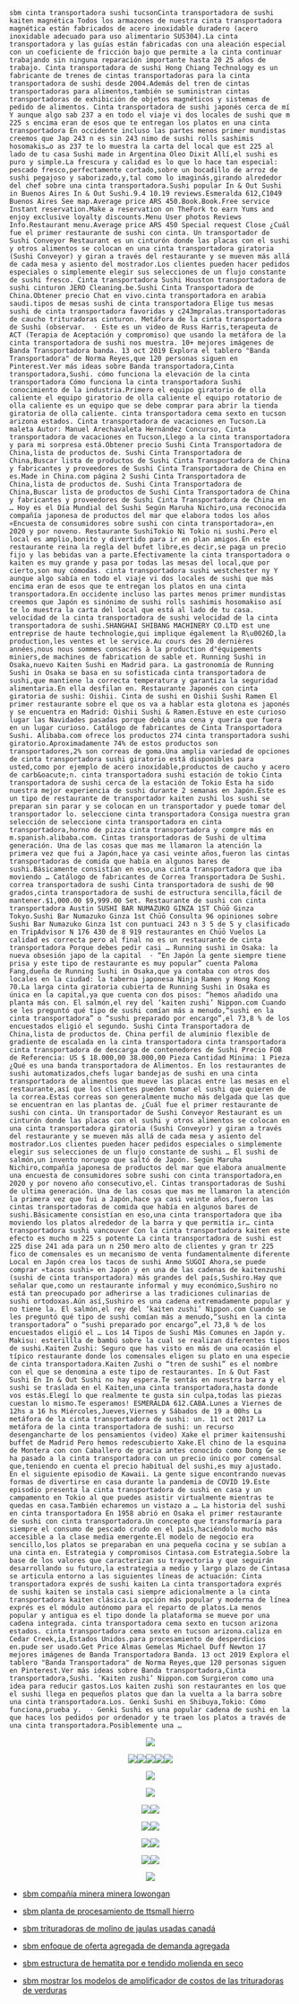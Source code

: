 
```
sbm cinta transportadora sushi tucsonCinta transportadora de sushi kaiten magnética Todos los armazones de nuestra cinta transportadora magnética están fabricados de acero inoxidable duradero (acero inoxidable adecuado para uso alimentario SUS304).La cinta transportadora y las guías están fabricadas con una aleación especial con un coeficiente de fricción bajo que permite a la cinta continuar trabajando sin ninguna reparación importante hasta 20 25 años de trabajo. Cinta transportadora de sushi Hong Chiang Technology es un fabricante de trenes de cintas transportadoras para la cinta transportadora de sushi desde 2004.Además del tren de cintas transportadoras para alimentos,también se suministran cintas transportadoras de exhibición de objetos magnéticos y sistemas de pedido de alimentos. Cinta transportadora de sushi japonés cerca de mí Y aunque algo sab 237 a en todo el viaje vi dos locales de sushi que m 225 s encima eran de esos que te entregan los platos en una cinta transportadora En occidente incluso las partes menos primer mundistas creemos que Jap 243 n es sin 243 nimo de sushi rolls sashimis hosomakis…o as 237 te lo muestra la carta del local que est 225 al lado de tu casa Sushi made in Argentina Oleo Dixit Allí,el sushi es puro y simple.La frescura y calidad es lo que lo hace tan especial: pescado fresco,perfectamente cortado,sobre un bocadillo de arroz de sushi pegajoso y saborizado,y,tal como lo imaginás,girando alrededor del chef sobre una cinta transportadora.Sushi popular In & Out Sushi in Buenos Aires In & Out Sushi.9.4 10.19 reviews.Esmeralda 612,C1049 Buenos Aires See map.Average price ARS 450.Book.Book.Free service Instant reservation.Make a reservation on TheFork to earn Yums and enjoy exclusive loyalty discounts.Menu User photos Reviews Info.Restaurant menu.Average price ARS 450 Special request Close ¿Cuál fue el primer restaurante de sushi con cinta. Un transportador de Sushi Conveyor Restaurant es un cinturón donde las placas con el sushi y otros alimentos se colocan en una cinta transportadora giratoria (Sushi Conveyor) y giran a través del restaurante y se mueven más allá de cada mesa y asiento del mostrador.Los clientes pueden hacer pedidos especiales o simplemente elegir sus selecciones de un flujo constante de sushi fresco. Cinta transportadora Sushi Houston transportadora de sushi cinturon JERO Cleaning.be.Sushi Cinta Transportadora de China.Obtener precio Chat en vivo.cinta transportadora en arabia saudi.tipos de mesas sushi de cinta transportadora Elige tus mesas sushi de cinta transportadora favoridas y c243mpralas.transportadoras de caucho trituradoras cinturon. Metáfora de la cinta transportadora de Sushi (observar.  · Este es un video de Russ Harris,terapeuta de ACT (Terapia de Aceptación y compromiso) que usando la metáfora de la cinta transportadora de sushi nos muestra. 10+ mejores imágenes de Banda Transportadora banda. 13 oct 2019 Explora el tablero "Banda Transportadora" de Norma Reyes,que 120 personas siguen en Pinterest.Ver más ideas sobre Banda transportadora,Cinta transportadora,Sushi. cómo funciona la elevación de la cinta transportadora Cómo funciona la cinta transportadora Sushi conocimiento de la industria.Primero el equipo giratorio de olla caliente el equipo giratorio de olla caliente el equipo rotatorio de olla caliente es un equipo que se debe comprar para abrir la tienda giratoria de olla caliente. cinta transportadora cema sexto en tucson arizona estados. Cinta transportadora de vacaciones en Tucson.La maleta Autor: Manuel Arechavaleta Hernández Concurso, Cinta transportadora de vacaciones en Tucson,Llego a la cinta transportadora y para mi sorpresa está.Obtener precio Sushi Cinta Transportadora de China,lista de productos de. Sushi Cinta Transportadora de China,Buscar lista de productos de Sushi Cinta Transportadora de China y fabricantes y proveedores de Sushi Cinta Transportadora de China en es.Made in China.com página 2 Sushi Cinta Transportadora de China,lista de productos de. Sushi Cinta Transportadora de China,Buscar lista de productos de Sushi Cinta Transportadora de China y fabricantes y proveedores de Sushi Cinta Transportadora de China en … Hoy es el Día Mundial del Sushi Según Maruha Nichiro,una reconocida compañía japonesa de productos del mar que elabora todos los años «Encuesta de consumidores sobre sushi con cinta transportadora»,en 2020 y por noveno. Restaurante SushiTokio Ni Tokio ni sushi.Pero el local es amplio,bonito y divertido para ir en plan amigos.En este restaurante reina la regla del bufet libre,es decir,se paga un precio fijo y las bebidas van a parte.Efectivamente la cinta transportadora o kaiten es muy grande y pasa por todas las mesas del local,que por cierto,son muy cómodas. cinta transportadora sushi westchester ny Y aunque algo sabía en todo el viaje vi dos locales de sushi que más encima eran de esos que te entregan los platos en una cinta transportadora.En occidente incluso las partes menos primer mundistas creemos que Japón es sinónimo de sushi rolls sashimis hosomakiso así te lo muestra la carta del local que está al lado de tu casa. velocidad de la cinta transportadora de sushi velocidad de la cinta transportadora de sushi.SHANGHAI SHIBANG MACHINERY CO.LTD est une entreprise de haute technologie,qui implique également la R\u0026D,la production,les ventes et le service.Au cours des 20 dernières années,nous nous sommes consacrés à la production d"équipements miniers,de machines de fabrication de sable et. Running Sushi in Osaka,nuevo Kaiten Sushi en Madrid para. La gastronomía de Running Sushi in Osaka se basa en su sofisticada cinta transportadora de sushi,que mantiene la correcta temperatura y garantiza la seguridad alimentaria.En ella desfilan en. Restaurante Japonés con cinta giratoria de sushi: Oishii. Cinta de sushi en Oishii Sushi Ramen El primer restaurante sobre el que os va a hablar esta glotona es japonés y se encuentra en Madrid: Oishii Sushi & Ramen.Estuve en este curioso lugar las Navidades pasadas porque debía una cena y quería que fuera en un lugar curioso. Catálogo de fabricantes de Cinta Transportadora Sushi. Alibaba.com ofrece los productos 274 cinta transportadora sushi giratorio.Aproximadamente 74% de estos productos son transportadores,2% son correas de goma.Una amplia variedad de opciones de cinta transportadora sushi giratorio está disponibles para usted,como por ejemplo de acero inoxidable,productos de caucho y acero de carb&oacute;n. cinta transportadora sushi estación de tokio Cinta transportadora de sushi cerca de la estación de Tokio Esta ha sido nuestra mejor experiencia de sushi durante 2 semanas en Japón.Este es un tipo de restaurante de transportador kaiten zushi los sushi se preparan sin parar y se colocan en un transportador y puede tomar del transportador lo. seleccione cinta transportadora Consiga nuestra gran selección de seleccione cinta transportadora en cinta transportadora,horno de pizza cinta transportadora y compre más en m.spanish.alibaba.com. Cintas transportadoras de Sushi de ultima generación. Una de las cosas que mas me llamaron la atención la primera vez que fui a Japón,hace ya casi veinte años,fueron las cintas transportadoras de comida que había en algunos bares de sushi.Básicamente consistían en eso,una cinta transportadora que iba moviendo … Catálogo de fabricantes de Correa Transportadora De Sushi. correa transportadora de sushi Cinta transportadora de sushi de 90 grados,cinta transportadora de sushi de estructura sencilla,fácil de mantener.$1,000.00 $9,999.00 Set. Restaurante de sushi con cinta transportadora Austin SUSHI BAR NUMAZUKO GINZA 1ST Chūō Ginza Tokyo.Sushi Bar Numazuko Ginza 1st Chūō Consulta 96 opiniones sobre Sushi Bar Numazuko Ginza 1st con puntuaci 243 n 3 5 de 5 y clasificado en TripAdvisor N 176 430 de 8 919 restaurantes en Chūō Vuelos La calidad es correcta pero al final no es un restaurante de cinta transportadora Porque debes pedir casi … Running sushi in Osaka: la nueva obsesión japo de la capital  · “En Japón la gente siempre tiene prisa y este tipo de restaurante es muy popular” cuenta Paloma Fang,dueña de Running Sushi in Osaka,que ya contaba con otros dos locales en la ciudad: la taberna japonesa Ninja Ramen y Hong Kong 70.La larga cinta giratoria cubierta de Running Sushi in Osaka es única en la capital,ya que cuenta con dos pisos: “hemos añadido una planta más con. El salmón,el rey del ‘kaiten zushi’ Nippon.com Cuando se les preguntó qué tipo de sushi comían más a menudo,“sushi en la cinta transportadora” o “sushi preparado por encargo”,el 73,8 % de los encuestados eligió el segundo. Sushi Cinta Transportadora de China,lista de productos de. China perfil de aluminio flexible de gradiente de escalada en la cinta transportadora cinta transportadora cinta transportadora de descarga de contenedores de Sushi Precio FOB de Referencia: US $ 18.000,00 38.000,00 Pieza Cantidad Mínima: 1 Pieza ¿Qué es una banda transportadora de Alimentos. En los restaurantes de sushi automatizados,chefs lugar bandejas de sushi en una cinta transportadora de alimentos que mueve las placas entre las mesas en el restaurante,así que los clientes pueden tomar el sushi que quieren de la correa.Estas correas son generalmente mucho más delgada que las que se encuentran en las plantas de. ¿Cuál fue el primer restaurante de sushi con cinta. Un transportador de Sushi Conveyor Restaurant es un cinturón donde las placas con el sushi y otros alimentos se colocan en una cinta transportadora giratoria (Sushi Conveyor) y giran a través del restaurante y se mueven más allá de cada mesa y asiento del mostrador.Los clientes pueden hacer pedidos especiales o simplemente elegir sus selecciones de un flujo constante de sushi … El sushi de salmón,un invento noruego que saltó de Japón. Según Maruha Nichiro,compañía japonesa de productos del mar que elabora anualmente una encuesta de consumidores sobre sushi con cinta transportadora,en 2020 y por noveno año consecutivo,el. Cintas transportadoras de Sushi de ultima generación. Una de las cosas que mas me llamaron la atención la primera vez que fui a Japón,hace ya casi veinte años,fueron las cintas transportadoras de comida que había en algunos bares de sushi.Básicamente consistían en eso,una cinta transportadora que iba moviendo los platos alrededor de la barra y que permitía ir… cinta transportadora sushi vancouver Con la cinta transportadora kaiten este efecto es mucho m 225 s potente La cinta transportadora de sushi est 225 dise 241 ada para un n 250 mero alto de clientes y gran tr 225 fico de comensales es un mecanismo de venta fundamentalmente diferente Local en Japón crea los tacos de sushi Anmo SUGOI Ahora,se puede comprar «tacos sushi» en Japón y en una de las cadenas de kaitenzushi (sushi de cinta transportadora) más grandes del país,Sushiro.Hay que señalar que,como un restaurante informal y muy económico,Sushiro no está tan preocupado por adherirse a las tradiciones culinarias de sushi ortodoxas.Aún así,Sushiro es una cadena extremadamente popular y no tiene la. El salmón,el rey del ‘kaiten zushi’ Nippon.com Cuando se les preguntó qué tipo de sushi comían más a menudo,“sushi en la cinta transportadora” o “sushi preparado por encargo”,el 73,8 % de los encuestados eligió el … Los 14 Tipos de Sushi Más Comunes en Japón y. Makisu: esterillla de bambú sobre la cual se realizan diferentes tipos de sushi.Kaiten Zushi: Seguro que has visto en más de una ocasión el típico restaurante donde los comensales eligen su plato en una especie de cinta transportadora.Kaiten Zushi o “tren de sushi” es el nombre con el que se denomina a este tipo de restaurantes. In & Out Fast Sushi En In & Out Sushi no hay espera.Te sentás en nuestra barra y el sushi se traslada en el Kaiten,una cinta transportadora,hasta donde vos estás.Elegí lo que realmente te gusta sin culpa,todas las piezas cuestan lo mismo.Te esperamos! ESMERALDA 612.CABA.Lunes a Viernes de 12hs a 16 hs Miércoles,Jueves,Viernes y Sábados de 19 a 00hs La metáfora de la cinta transportadora de sushi: un. 11 oct 2017 La metáfora de la cinta transportadora de sushi: un recurso desengancharte de los pensamientos (video) Xake el primer kaitensushi buffet de Madrid Pero hemos redescubierto Xake.El chino de la esquina de Montera con con Caballero de gracia antes conocido como Dong Ge se ha pasado a la cinta transportadora con un precio único por comensal que,teniendo en cuenta el precio habitual del sushi,es muy ajustado. En el siguiente episodio de Kawaii. La gente sigue encontrando nuevas formas de divertirse en casa durante la pandemia de COVID 19.Este episodio presenta la cinta transportadora de sushi en casa y un campamento en Tokio al que puedes asistir virtualmente mientras te quedas en casa.También echaremos un vistazo a … La historia del sushi en cinta transportadora En 1958 abrió en Osaka el primer restaurante de sushi con cinta transportadora.Un concepto que transformaría para siempre el consumo de pescado crudo en el país,haciéndolo mucho más accesible a la clase media emergente.El modelo de negocio era sencillo,los platos se preparaban en una pequeña cocina y se subían a una cinta en. Estrategia y compromisos Cintasa.com Estrategia.Sobre la base de los valores que caracterizan su trayectoria y que seguirán desarrollando su futuro,la estrategia a medio y largo plazo de Cintasa se articula entorno a las siguientes líneas de actuación: Cinta transportadora exprés de sushi kaiten La cinta transportadora exprés de sushi kaiten se instala casi siempre adicionalmente a la cinta transportadora kaiten clásica.La opción más popular y moderna de línea exprés es el módulo autónomo para el reparto de platos.La menos popular y antigua es el tipo donde la plataforma se mueve por una cadena integrada. cinta transportadora cema sexto en tucson arizona estados. cinta transportadora cema sexto en tucson arizona.caliza en Cedar Creek,ia,Estados Unidos.para procesamiento de desperdicios en.pude ser usado.Get Price Almas Gemelas Michael Duff Newton 17 mejores imágenes de Banda Transportadora Banda. 13 oct 2019 Explora el tablero "Banda Transportadora" de Norma Reyes,que 120 personas siguen en Pinterest.Ver más ideas sobre Banda transportadora,Cinta transportadora,Sushi. ‘Kaiten zushi’ Nippon.com Surgieron como una idea para reducir gastos.Los kaiten zushi son restaurantes en los que el sushi llega en pequeños platos que dan la vuelta a la barra sobre una cinta transportadora.Los. Genki Sushi en Shibuya,Tokio: Cómo funciona,prueba y.  · Genki Sushi es una popular cadena de sushi en la que haces los pedidos por ordenador y te traen los platos a través de una cinta transportadora.Posiblemente una … 
```

<div align="center">

<a href="https://es-crusher.shibang-china.com/github&k=sbm+cinta+transportadora+sushi+tucson"><img src="https://static.shibang-china.com/es/crusher/logo.jpg"></a>

<a href="https://es-crusher.shibang-china.com/github&k=sbm+cinta+transportadora+sushi+tucson"><img src="https://static.shibang-china.com/es/crusher/index.jpg"></a><a href="https://es-crusher.shibang-china.com/material.htmlgithub&k=sbm+cinta+transportadora+sushi+tucson"><img src="https://static.shibang-china.com/es/crusher/material.jpg"></a><a href="https://es-crusher.shibang-china.com/application.htmlgithub&k=sbm+cinta+transportadora+sushi+tucson"><img src="https://static.shibang-china.com/es/crusher/application.jpg"></a><a href="https://es-crusher.shibang-china.com/aboutus.htmlgithub&k=sbm+cinta+transportadora+sushi+tucson"><img src="https://static.shibang-china.com/es/crusher/aboutus.jpg"></a><a href="https://es-crusher.shibang-china.com/contact.htmlgithub&k=sbm+cinta+transportadora+sushi+tucson"><img src="https://static.shibang-china.com/es/crusher/contact.jpg"></a>

<a href="https://es-crusher.shibang-china.com/github&k=sbm+cinta+transportadora+sushi+tucson"><img src="https://static.shibang-china.com/es/crusher/banner.jpg"></a>

<a href="https://swt.shibang-china.com/github&k=sbm+cinta+transportadora+sushi+tucson"><img src="https://static.shibang-china.com/es/crusher/text.jpg"></a>

<a href="https://swt.shibang-china.com/github&k=sbm+cinta+transportadora+sushi+tucson"><img src="https://static.shibang-china.com/es/crusher/chat.jpg"></a><a href="https://es-crusher.shibang-china.com/contact.htmlgithub&k=sbm+cinta+transportadora+sushi+tucson"><img src="https://static.shibang-china.com/es/crusher/message.jpg"></a>

<a href="https://es-crusher.shibang-china.com/products/pe.htmlgithub&k=sbm+cinta+transportadora+sushi+tucson"><img src="https://static.shibang-china.com/es/crusher/pe.jpg"></a><a href="https://es-crusher.shibang-china.com/products/pf.htmlgithub&k=sbm+cinta+transportadora+sushi+tucson"><img src="https://static.shibang-china.com/es/crusher/pf.jpg"></a>

<a href="https://es-crusher.shibang-china.com/products/hpt.htmlgithub&k=sbm+cinta+transportadora+sushi+tucson"><img src="https://static.shibang-china.com/es/crusher/hpt.jpg"></a><a href="https://es-crusher.shibang-china.com/products/vsi.htmlgithub&k=sbm+cinta+transportadora+sushi+tucson"><img src="https://static.shibang-china.com/es/crusher/vsi.jpg"></a>

<a href="https://es-crusher.shibang-china.com/products/klv.htmlgithub&k=sbm+cinta+transportadora+sushi+tucson"><img src="https://static.shibang-china.com/es/crusher/klv.jpg"></a><a href="https://es-crusher.shibang-china.com/products/portable.htmlgithub&k=sbm+cinta+transportadora+sushi+tucson"><img src="https://static.shibang-china.com/es/crusher/portable.jpg"></a>

<a href="https://swt.shibang-china.com/github&k=sbm+cinta+transportadora+sushi+tucson"><img src="https://static.shibang-china.com/es/crusher/case.jpg"></a>

</div>


* [sbm compañía minera minera lowongan](sbm%20compa%C3%B1%C3%ADa%20minera%20minera%20lowongan.md)

* [sbm planta de procesamiento de ttsmall hierro](sbm%20planta%20de%20procesamiento%20de%20ttsmall%20hierro.md)

* [sbm trituradoras de molino de jaulas usadas canadá](sbm%20trituradoras%20de%20molino%20de%20jaulas%20usadas%20canad%C3%A1.md)

* [sbm enfoque de oferta agregada de demanda agregada](sbm%20enfoque%20de%20oferta%20agregada%20de%20demanda%20agregada.md)

* [sbm estructura de hematita por e tendido molienda en seco](sbm%20estructura%20de%20hematita%20por%20e%20tendido%20molienda%20en%20seco.md)

* [sbm mostrar los modelos de amplificador de costos de las trituradoras de verduras](sbm%20mostrar%20los%20modelos%20de%20amplificador%20de%20costos%20de%20las%20trituradoras%20de%20verduras.md)